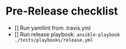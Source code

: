 # Pre-Release checklist

- [] Run yamllint from .travis.yml
- [] Run release playbook: ```ansible-playbook ./tests/playbooks/release.yml```
